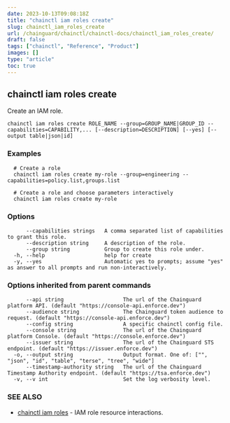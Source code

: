 ```yaml
---
date: 2023-10-13T09:08:18Z
title: "chainctl iam roles create"
slug: chainctl_iam_roles_create
url: /chainguard/chainctl/chainctl-docs/chainctl_iam_roles_create/
draft: false
tags: ["chainctl", "Reference", "Product"]
images: []
type: "article"
toc: true
---
```

## chainctl iam roles create

Create an IAM role.

```
chainctl iam roles create ROLE_NAME --group=GROUP_NAME|GROUP_ID --capabilities=CAPABILITY,... [--description=DESCRIPTION] [--yes] [--output table|json|id]
```

### Examples

```
  # Create a role
  chainctl iam roles create my-role --group=engineering --capabilities=policy.list,groups.list
  
  # Create a role and choose parameters interactively
  chainctl iam roles create my-role
```

### Options

```
      --capabilities strings   A comma separated list of capabilities to grant this role.
      --description string     A description of the role.
      --group string           Group to create this role under.
  -h, --help                   help for create
  -y, --yes                    Automatic yes to prompts; assume "yes" as answer to all prompts and run non-interactively.
```

### Options inherited from parent commands

```
      --api string                   The url of the Chainguard platform API. (default "https://console-api.enforce.dev")
      --audience string              The Chainguard token audience to request. (default "https://console-api.enforce.dev")
      --config string                A specific chainctl config file.
      --console string               The url of the Chainguard platform Console. (default "https://console.enforce.dev")
      --issuer string                The url of the Chainguard STS endpoint. (default "https://issuer.enforce.dev")
  -o, --output string                Output format. One of: ["", "json", "id", "table", "terse", "tree", "wide"]
      --timestamp-authority string   The url of the Chainguard Timestamp Authority endpoint. (default "https://tsa.enforce.dev")
  -v, --v int                        Set the log verbosity level.
```

### SEE ALSO

* [chainctl iam roles](/chainguard/chainctl/chainctl-docs/chainctl_iam_roles/)	 - IAM role resource interactions.

